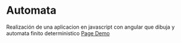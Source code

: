 # Automata
Realización de una aplicacion en javascript con angular que dibuja y automata finito deterministico <a href="http://sofwaree.cloudapp.net/automata">
Page Demo</a>
